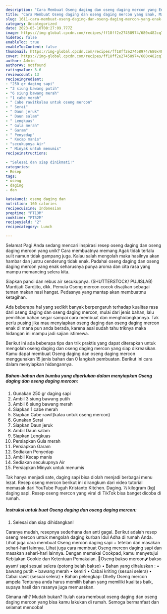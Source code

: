 ```yaml
---
description: "Cara Membuat Oseng daging dan oseng daging mercon yang Enak, Mantap"
title: "Cara Membuat Oseng daging dan oseng daging mercon yang Enak, Mantap"
slug: 1611-cara-membuat-oseng-daging-dan-oseng-daging-mercon-yang-enak-mantap
category: Uncategorized
date: 2023-05-10T08:27:09.777Z
image: https://img-global.cpcdn.com/recipes/ff18ff2e27458974/680x482cq70/oseng-daging-dan-oseng-daging-mercon-foto-resep-utama.jpg
hideToc: false
enableToc: true
enableTocContent: false
thumbnail: https://img-global.cpcdn.com/recipes/ff18ff2e27458974/680x482cq70/oseng-daging-dan-oseng-daging-mercon-foto-resep-utama.jpg
cover: https://img-global.cpcdn.com/recipes/ff18ff2e27458974/680x482cq70/oseng-daging-dan-oseng-daging-mercon-foto-resep-utama.jpg
author: Admin
authorAv: notfound
ratingvalue: 3.6
reviewcount: 13
recipeingredient:
- "250 gr daging sapi"
- "3 siung bawang putih"
- "6 siung bawang merah"
- "1 cabe merah"
- " Cabe rawitkalau untuk oseng mercon"
- " Serai"
- " Daun jeruk"
- " Daun salam"
- " Lengkuas"
- " Gula merah"
- " Garam"
- " Penyedap"
- " Kecap manis"
- "secukupnya Air"
- " Minyak untuk menumis"
recipeinstructions:

- "Selesai dan siap dinikmati!"
categories:
- Resep
tags:
- oseng
- daging
- dan

katakunci: oseng daging dan 
nutrition: 160 calories
recipecuisine: Indonesian
preptime: "PT13M"
cooktime: "PT32M"
recipeyield: "2"
recipecategory: Lunch

---
```



Selamat Pagi Anda sedang mencari inspirasi resep oseng daging dan oseng daging mercon yang unik? Cara membuatnya memang Agak tidak terlalu sulit namun tidak gampang juga. Kalau salah mengolah maka hasilnya akan hambar dan justru cenderung tidak enak. Padahal oseng daging dan oseng daging mercon yang enak seharusnya punya aroma dan cita rasa yang mampu memancing selera kita.


Siapkan panci dan rebus air secukupnya. (SHUTTERSTOCK/ PUJISLAB) Murdijati Gardjito, dkk. Pemula Oseng mercon cocok disajikan sebagai teman makan nasi hangat. Pedasnya yang mantap akan membuatmu ketagihan.

Ada beberapa hal yang sedikit banyak berpengaruh terhadap kualitas rasa dari oseng daging dan oseng daging mercon, mulai dari jenis bahan, lalu pemilihan bahan segar sampai cara membuat dan menghidangkannya. Tak perlu pusing jika mau menyiapkan oseng daging dan oseng daging mercon enak di mana pun anda berada, karena asal sudah tahu triknya maka hidangan ini mampu jadi sajian istimewa.


Berikut ini ada beberapa tips dan trik praktis yang dapat diterapkan untuk mengolah oseng daging dan oseng daging mercon yang siap dikreasikan. Kamu dapat membuat Oseng daging dan oseng daging mercon menggunakan 15 jenis bahan dan 0 langkah pembuatan. Berikut ini cara dalam menyiapkan hidangannya.

<!--inarticleads1-->

##### Bahan-bahan dan bumbu yang diperlukan dalam menyiapkan Oseng daging dan oseng daging mercon:

1. Gunakan 250 gr daging sapi
1. Ambil 3 siung bawang putih
1. Ambil 6 siung bawang merah
1. Siapkan 1 cabe merah
1. Siapkan  Cabe rawit(kalau untuk oseng mercon)
1. Gunakan  Serai
1. Siapkan  Daun jeruk
1. Ambil  Daun salam
1. Siapkan  Lengkuas
1. Persiapkan  Gula merah
1. Persiapkan  Garam
1. Sediakan  Penyedap
1. Ambil  Kecap manis
1. Sediakan secukupnya Air
1. Persiapkan  Minyak untuk menumis


Tak hanya menjadi sate, daging sapi bisa diolah menjadi berbagai menu lezat. Resep oseng mercon berikut ini dirangkum dari video tutorial memasak dari YouTube Puguh Kristanto Kitchen. Daging. ½ kilogram (kg) daging sapi. Resep oseng mercon yang viral di TikTok bisa banget dicoba di rumah. 

<!--inarticleads2-->

##### Instruksi untuk buat Oseng daging dan oseng daging mercon:


1. Selesai dan siap dihidangkan!

Caranya mudah, resepnya sederhana dan anti gagal. Berikut adalah resep oseng mercon untuk mengolah daging kurban Idul Adha di rumah Anda. Lihat juga cara membuat Oseng mercon daging sapi + tetelan dan masakan sehari-hari lainnya. Lihat juga cara membuat Oseng mercon daging sapi dan masakan sehari-hari lainnya. Dengan memakai Cookpad, kamu menyetujui Kebijakan Cookie dan Ketentuan Pemakaian. 🧆Oseng bakso mercon🌶 bakso ayam/ sapi sesuai selera (potong belah bakso) • Bahan yang dihaluskan : • bawang putih • bawang merah • kemiri • Cabai kriting (sesuai selera) • Cabai rawit (sesuai selera) • Bahan pelengkap: Dhelly Oseng mercon ampela Tentunya anda harus memilih bahan yang memiliki kualitas baik, supaya hasil dan rasanya juga memuaskan. 

Gimana nih? Mudah bukan? Itulah cara membuat oseng daging dan oseng daging mercon yang bisa kamu lakukan di rumah. Semoga bermanfaat dan selamat mencoba!

